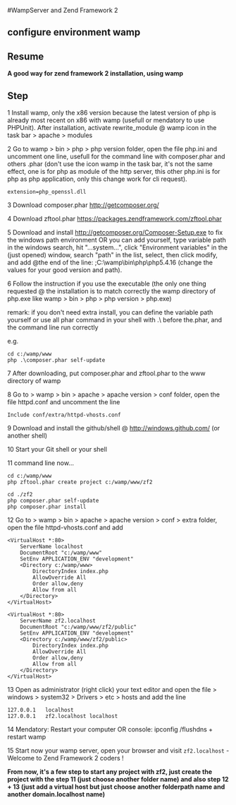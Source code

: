 #WampServer and Zend Framework 2

## configure environment wamp

Resume
---

**A good way for zend framework 2 installation, using wamp**

Step
---

1 Install wamp, only the x86 version because the latest version of php is already most recent on x86 with wamp (usefull or mendatory to use PHPUnit). After installation, activate rewrite_module @ wamp icon in the task bar > apache > modules

2 Go to wamp > bin > php > php version folder, open the file php.ini and uncomment one line, usefull for the command line with composer.phar and others .phar (don't use the icon wamp in the task bar, it's not the same effect, one is for php as module of the http server, this other php.ini is for php as php application, only this change work for cli request).

```
extension=php_openssl.dll
```
3 Download composer.phar http://getcomposer.org/

4 Download zftool.phar https://packages.zendframework.com/zftool.phar

5 Download and install http://getcomposer.org/Composer-Setup.exe to fix the windows path environment OR you can add yourself, type variable path in the windows search, hit "...system...", click "Environment variables" in the (just opened) window, search "path" in the list, select, then click modify, and add @the end of the line: ;C:\wamp\bin\php\php5.4.16 (change the values for your good version and path).

6 Follow the instruction if you use the executable (the only one thing requested @ the installation is to match correctly the wamp directory of php.exe like wamp > bin > php > php version > php.exe)

remark: if you don't need extra install, you can define the variable path yourself or use all phar command in your shell with .\ before the.phar, and the command line run correctly

e.g.

```
cd c:/wamp/www
php .\composer.phar self-update
```

7 After downloading, put composer.phar and zftool.phar to the www directory of wamp

8 Go to > wamp > bin > apache > apache version > conf folder, open the file httpd.conf and uncomment the line

```
Include conf/extra/httpd-vhosts.conf
```

9 Download and install the github/shell @ http://windows.github.com/ (or another shell)

10 Start your Git shell or your shell

11 command line now...

```
cd c:/wamp/www
php zftool.phar create project c:/wamp/www/zf2
```

```
cd ./zf2
php composer.phar self-update
php composer.phar install
```

12 Go to > wamp > bin > apache > apache version > conf > extra folder, open the file httpd-vhosts.conf and add

```
<VirtualHost *:80>
    ServerName localhost
    DocumentRoot "c:/wamp/www"
    SetEnv APPLICATION_ENV "development"
    <Directory c:/wamp/www>
        DirectoryIndex index.php
        AllowOverride All
        Order allow,deny
        Allow from all
    </Directory>
</VirtualHost>

<VirtualHost *:80>
    ServerName zf2.localhost
    DocumentRoot "c:/wamp/www/zf2/public"
    SetEnv APPLICATION_ENV "development"
    <Directory c:/wamp/www/zf2/public>
        DirectoryIndex index.php
        AllowOverride All
        Order allow,deny
        Allow from all
    </Directory>
</VirtualHost>
```

13 Open as administrator (right click) your text editor and open the file > windows > system32 > Drivers > etc > hosts and add the line

```
127.0.0.1	localhost
127.0.0.1	zf2.localhost localhost
```

14 Mendatory: Restart your computer OR console: ipconfig /flushdns + restart wamp

15 Start now your wamp server, open your browser and visit `zf2.localhost` - Welcome to Zend Framework 2 coders !


**From now, it's a few step to start any project with zf2, just create the project with the step 11 (just choose another folder name) and also step 12 + 13 (just add a virtual host but just choose another folderpath name and another domain.localhost name)**

